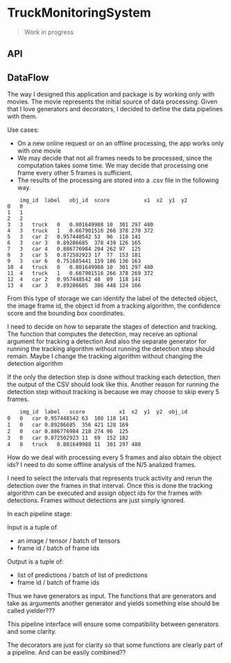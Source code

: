 # TruckMonitoringSystem
> Work in progress

## API

## DataFlow

The way I designed this application and package is by working only with movies. The movie represents the initial source 
of data processing. Given that I love generators and decorators, I decided to define the data pipelines with them.

Use cases:

* On a new online request or on an offline processing, the app works only with one movie
* We may decide that not all frames needs to be processed, since the computation takes some time. We may decide that
processing one frame every other 5 frames is sufficient.
* The results of the processing are stored into a .csv file in the following way.	
```
	img_id	label	obj_id	score	        x1	x2	y1	y2
0	0							
1	1							
2	2							
3	3	truck	0	0.801649988	10	301	297	480
4	3	truck	1	0.667901516	266	378	270	372
5	3	car	2	0.957448542	53	96	118	141
6	3	car	3	0.89286685	378	439	126	165
7	3	car	4	0.886776984	204	262	97	125
8	3	car	5	0.872502923	17	77	153	181
9	3	car	6	0.751685441	159	186	136	163
10	4	truck	0	0.801649988	10	301	297	480
11	4	truck	1	0.667901516	266	378	269	372
12	4	car	2	0.957448542	48	89	118	141
13	4	car	3	0.89286685	386	448	124	166
```
From this type of storage we can identify the label of the detected object, the image frame id, the object id from a 
tracking algorithm, the confidence score and the bounding box coordinates.

I need to decide on how to separate the stages of detection and tracking.
The function that computes the detection, may receive an optional argument for tracking a detection
And also the separate generator for running the tracking algorithm without running the detection step should remain.
Maybe I change the tracking algorithm without changing the detection algorithm

If the only the detection step is done without tracking each detection, then the output of the CSV should look like this.
Another reason for running the detection step without tracking is because we may choose to skip every 5 frames.
```html
	img_id	label	score	        x1	x2	y1	y2	obj_id
0	0	car	0.957448542	63	108	118	141	
1	0	car	0.89286685	356	421	128	169	
2	0	car	0.886776984	218	274	96	125	
3	0	car	0.872502923	11	69	152	182	
4	0	truck	0.801649988	11	301	297	480	
```
How do we deal with processing every 5 frames and also obtain the object ids? I need to do some offline analysis of the
 N/5 analized frames.
 
I need to select the intervals that represents truck activity and rerun the detection over the frames in that interval. 
Once this is done the tracking algorithm can be executed and assign object ids for the frames with detections. Frames 
without detections are just simply ignored.

In each pipeline stage:

Input is a tuple of
* an image / tensor / batch of tensors
* frame id / batch of frame ids

Output is a tuple of:
* list of predictions / batch of list of predictions
* frame id / batch of frame ids 

Thus we have generators as input. The functions that are generators and take as arguments another generator and yields 
something else should be called yielder???

This pipeline interface will ensure some compatibility between generators and some clarity.

The decorators are just for clarity so that some functions are clearly part of a pipeline. And can be easily combined??